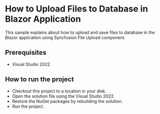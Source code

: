 # How to Upload Files to Database in Blazor Application

This sample explains about how to upload and save files to database in the Blazor application using Syncfusion File Upload component.

## Prerequisites

* Visual Studio 2022

## How to run the project

* Checkout this project to a location in your disk.
* Open the solution file using the Visual Studio 2022.
* Restore the NuGet packages by rebuilding the solution.
* Run the project.